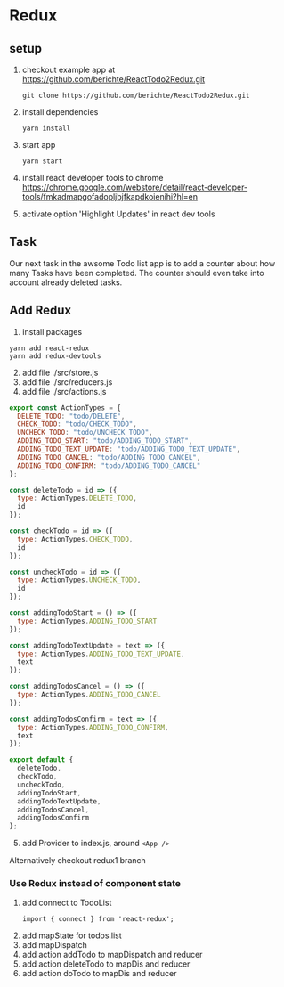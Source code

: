 # Redux

## setup

1. checkout example app at https://github.com/berichte/ReactTodo2Redux.git
   ```
   git clone https://github.com/berichte/ReactTodo2Redux.git
   ```
2. install dependencies
   ```
   yarn install
   ```
3. start app

   ```
   yarn start
   ```

4. install react developer tools to chrome
   https://chrome.google.com/webstore/detail/react-developer-tools/fmkadmapgofadopljbjfkapdkoienihi?hl=en

5. activate option 'Highlight Updates' in react dev tools

## Task

Our next task in the awsome Todo list app is to add a counter about how many Tasks have been completed. The counter should even take into account already deleted tasks.

## Add Redux

1. install packages

```
yarn add react-redux
yarn add redux-devtools
```

2. add file ./src/store.js
3. add file ./src/reducers.js
4. add file ./src/actions.js

```javascript
export const ActionTypes = {
  DELETE_TODO: "todo/DELETE",
  CHECK_TODO: "todo/CHECK_TODO",
  UNCHECK_TODO: "todo/UNCHECK_TODO",
  ADDING_TODO_START: "todo/ADDING_TODO_START",
  ADDING_TODO_TEXT_UPDATE: "todo/ADDING_TODO_TEXT_UPDATE",
  ADDING_TODO_CANCEL: "todo/ADDING_TODO_CANCEL",
  ADDING_TODO_CONFIRM: "todo/ADDING_TODO_CANCEL"
};

const deleteTodo = id => ({
  type: ActionTypes.DELETE_TODO,
  id
});

const checkTodo = id => ({
  type: ActionTypes.CHECK_TODO,
  id
});

const uncheckTodo = id => ({
  type: ActionTypes.UNCHECK_TODO,
  id
});

const addingTodoStart = () => ({
  type: ActionTypes.ADDING_TODO_START
});

const addingTodoTextUpdate = text => ({
  type: ActionTypes.ADDING_TODO_TEXT_UPDATE,
  text
});

const addingTodosCancel = () => ({
  type: ActionTypes.ADDING_TODO_CANCEL
});

const addingTodosConfirm = text => ({
  type: ActionTypes.ADDING_TODO_CONFIRM,
  text
});

export default {
  deleteTodo,
  checkTodo,
  uncheckTodo,
  addingTodoStart,
  addingTodoTextUpdate,
  addingTodosCancel,
  addingTodosConfirm
};
```

5. add Provider to index.js, around `<App />`

Alternatively checkout redux1 branch

### Use Redux instead of component state

1. add connect to TodoList
   ```
   import { connect } from 'react-redux';
   ```
2. add mapState for todos.list
3. add mapDispatch
4. add action addTodo to mapDispatch and reducer
5. add action deleteTodo to mapDis and reducer
6. add action doTodo to mapDis and reducer
